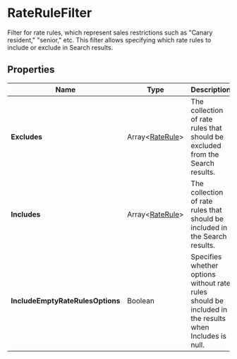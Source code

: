 # RateRuleFilter

Filter for rate rules, which represent sales restrictions such as "Canary resident," "senior," etc.
This filter allows specifying which rate rules to include or exclude in Search results.

## Properties

| Name | Type | Description |
|------|------|-------------|
| **Excludes** | Array&lt;[RateRule](/docs/apis/for-sellers/connectors-pull-developers-api/API_Reference/raterule)&gt; | The collection of rate rules that should be excluded from the Search results. |
| **Includes** | Array&lt;[RateRule](/docs/apis/for-sellers/connectors-pull-developers-api/API_Reference/raterule)&gt; | The collection of rate rules that should be included in the Search results. |
| **IncludeEmptyRateRulesOptions** | Boolean | Specifies whether options without rate rules should be included in the results when Includes is null. |
